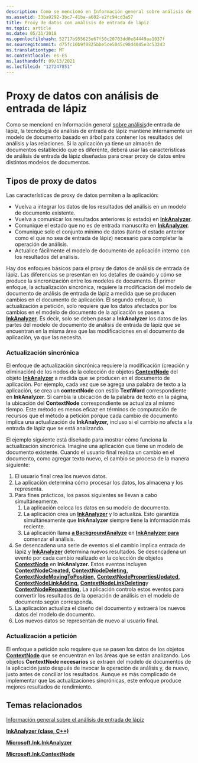 ```yaml
---
description: Como se mencionó en Información general sobre análisis de entrada de lápiz, la tecnología de análisis de entrada de lápiz mantiene internamente un modelo de documento basado en árbol para contener los resultados del análisis y las relaciones.
ms.assetid: 33ba9292-3bc7-41ba-a602-e2fc94cd3a57
title: Proxy de datos con análisis de entrada de lápiz
ms.topic: article
ms.date: 05/31/2018
ms.openlocfilehash: 52717b955625e67f50c20703dd0e84449aa1037f
ms.sourcegitcommit: d75fc10b9f0825bbe5ce5045c90d4045e3c53243
ms.translationtype: MT
ms.contentlocale: es-ES
ms.lasthandoff: 09/13/2021
ms.locfileid: "127247851"
---
```

# <a name="data-proxy-with-ink-analysis"></a>Proxy de datos con análisis de entrada de lápiz

Como se mencionó en Información general [sobre análisis](ink-analysis-overview.md)de entrada de lápiz, la tecnología de análisis de entrada de lápiz mantiene internamente un modelo de documento basado en árbol para contener los resultados del análisis y las relaciones. Si la aplicación ya tiene un almacén de documentos establecido que es diferente, deberá usar las características de análisis de entrada de lápiz diseñadas para crear proxy de datos entre distintos modelos de documentos.

## <a name="types-of-data-proxy"></a>Tipos de proxy de datos

Las características de proxy de datos permiten a la aplicación:

-   Vuelva a integrar los datos de los resultados del análisis en un modelo de documento existente.
-   Vuelva a comunicar los resultados anteriores (o estado) en [**InkAnalyzer**](inkanalyzer.md).
-   Comunique el estado que no es de entrada manuscrita en [**InkAnalyzer**](inkanalyzer.md).
-   Comunique solo el conjunto mínimo de datos (tanto el estado anterior como el que no sea de entrada de lápiz) necesario para completar la operación de análisis.
-   Actualice fácilmente el modelo de documento de aplicación interno con los resultados del análisis.

Hay dos enfoques básicos para el proxy de datos de análisis de entrada de lápiz. Las diferencias se presentan en los detalles de cuándo y cómo se produce la sincronización entre los modelos de documento. El primer enfoque, la actualización sincrónica, requiere la modificación del modelo de documento de análisis de entrada de lápiz a medida que se producen cambios en el documento de aplicación. El segundo enfoque, la actualización a petición, solo requiere que los datos afectados por los cambios en el modelo de documento de la aplicación se pasen a [**InkAnalyzer**](inkanalyzer.md). Es decir, solo se deben pasar a **InkAnalyzer** los datos de las partes del modelo de documento de análisis de entrada de lápiz que se encuentran en la misma área que las modificaciones en el documento de aplicación, ya que las necesita.

### <a name="synchronous-update"></a>Actualización sincrónica

El enfoque de actualización sincrónica requiere la modificación (creación y eliminación) de los nodos de la colección de objetos [**ContextNode**](icontextnode.md) del objeto [**InkAnalyzer**](inkanalyzer.md) a medida que se producen en el documento de aplicación. Por ejemplo, cada vez que se agrega una palabra de texto a la aplicación, se crea un **contextNode** con estilo **TextWord** correspondiente en **InkAnalyzer**. Si cambia la ubicación de la palabra de texto en la página, la ubicación del **ContextNode** correspondiente se actualiza al mismo tiempo. Este método es menos eficaz en términos de computación de recursos que el método a petición porque cada cambio de documento implica una actualización de **InkAnalyzer,** incluso si el cambio no afecta a la entrada de lápiz que se está analizando.

El ejemplo siguiente está diseñado para mostrar cómo funciona la actualización sincrónica. Imagine una aplicación que tiene un modelo de documento existente. Cuando el usuario final realiza un cambio en el documento, como agregar texto nuevo, el cambio se procesa de la manera siguiente:

1.  El usuario final crea los nuevos datos.
2.  La aplicación determina cómo procesar los datos, los almacena y los representa.
3.  Para fines prácticos, los pasos siguientes se llevan a cabo simultáneamente.
    1.  La aplicación coloca los datos en su modelo de documento.
    2.  La aplicación crea un [**InkAnalyzer**](inkanalyzer.md) y lo actualiza. Esto garantiza simultáneamente que **InkAnalyzer** siempre tiene la información más reciente.
    3.  La aplicación llama [**a BackgroundAnalyze**](iinkanalyzer-backgroundanalyze.md) en [**InkAnalyzer para**](inkanalyzer.md) comenzar el análisis.
4.  Se desencadena una serie de eventos si el cambio implica entrada de lápiz y [**InkAnalyzer**](inkanalyzer.md) determina nuevos resultados. Se desencadena un evento por cada cambio realizado en la colección de objetos [**ContextNode**](icontextnode.md) en **InkAnalyzer.** Estos eventos incluyen [**ContextNodeCreated,**](-ianalysisproxyevents-contextnodecreated.md) [**ContextNodeDeleting,**](-ianalysisproxyevents-contextnodedeleting.md) [**ContextNodeMovingToPosition,**](-ianalysisproxyevents-contextnodemovingtoposition.md) [**ContextNodePropertiesUpdated,**](-ianalysisproxyevents-contextnodepropertiesupdated.md) [**ContextNodeLinkAdding,**](-ianalysisproxyevents-contextnodelinkadding.md) [**ContextNodeLinkDeleting**](-ianalysisproxyevents-contextnodelinkdeleting.md)y [**ContextNodeReparenting.**](-ianalysisproxyevents-contextnodereparenting.md) La aplicación controla estos eventos para convertir los resultados de la operación de análisis en el modelo de documento según corresponda.
5.  La aplicación actualiza el diseño del documento y extraerá los nuevos datos del modelo de documento.
6.  Los nuevos datos se representan de nuevo al usuario final.

### <a name="on-demand-update"></a>Actualización a petición

El enfoque a petición solo requiere que se pasen los datos de los objetos [**ContextNode**](icontextnode.md) que se encuentran en las áreas que se están analizando. Los objetos **ContextNode necesarios** se extraen del modelo de documentos de la aplicación justo después de invocar la operación de análisis y, de nuevo, justo antes de conciliar los resultados. Aunque es más complicado de implementar que las actualizaciones sincrónicas, este enfoque produce mejores resultados de rendimiento.

## <a name="related-topics"></a>Temas relacionados

<dl> <dt>

[Información general sobre el análisis de entrada de lápiz](ink-analysis-overview.md)
</dt> <dt>

[**InkAnalyzer (clase, C++)**](inkanalyzer.md)
</dt> <dt>

[**Microsoft.Ink.InkAnalyzer**](/previous-versions/ms583671(v=vs.100))
</dt> <dt>

[**Microsoft.Ink.ContextNode**](/previous-versions/ms551996(v=vs.100))
</dt> </dl>

 

 
